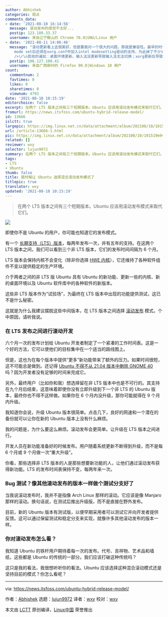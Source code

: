 ```yaml
---
author: Abhishek
categories: 观点
comments_data:
- date: '2021-08-10 16:14:56'
  message: 滚动发布的感觉不太好...
  postip: 123.189.33.37
  username: 来自辽宁鞍山的 Chrome 78.0|GNU/Linux 用户
- date: '2021-08-11 14:06:46'
  message: "滚动更新看上去很美好，但是要面对一个很大的问题，那就是兼容性。最早的时候用nv的闭源驱动下载安装配置好xorg.conf就行；后来有了kernel
    mode set后还得在xorg.conf中加入intel modesetting驱动的支持，为此掉了不少头发；现在又tm改了，内核里面已经没有CONFIG_DRM_I915_KMS了，开启的又是unstable，除了配置问题还得面临其他隐藏bug，我已经不知道怎么配了。<br
    />\r\n其他的诸如：桌面环境更新，输入法没更新导致输入法无法切换；xorg更新后导致唤醒黑屏等等"
  postip: 106.127.100.41
  username: 来自广西柳州的 Firefox 90.0|Windows 10 用户
count:
  commentnum: 2
  favtimes: 0
  likes: 0
  sharetimes: 0
  viewnum: 4793
date: '2021-08-10 10:15:19'
editorchoice: false
excerpt: 在两个 LTS 版本之间有三个短期版本。Ubuntu 应该用滚动发布模式来取代它们。
fromurl: https://news.itsfoss.com/ubuntu-hybrid-release-model/
id: 13666
islctt: true
largepic: https://img.linux.net.cn/data/attachment/album/202108/10/101519m9v6hm5m6op5l4j6.jpg
url: /article-13666-1.html
pic: https://img.linux.net.cn/data/attachment/album/202108/10/101519m9v6hm5m6op5l4j6.jpg.thumb.jpg
related: []
reviewer: wxy
selector: lujun9972
summary: 在两个 LTS 版本之间有三个短期版本。Ubuntu 应该用滚动发布模式来取代它们。
tags:
- LTS
- Ubuntu
thumb: false
title: 是时候让 Ubuntu 选择混合滚动发布模式了
titlepic: true
translator: wxy
updated: '2021-08-10 10:15:19'
---
```



> 
> 在两个 LTS 版本之间有三个短期版本。Ubuntu 应该用滚动发布模式来取代它们。
> 
> 
> 


![](https://img.linux.net.cn/data/attachment/album/202108/10/101519m9v6hm5m6op5l4j6.jpg)


即使你不是 Ubuntu 的用户，你可能也知道它的发布模式。


有一个 [长期支持（LTS）版本](https://itsfoss.com/long-term-support-lts/)，每两年发布一次，并有五年的支持。在这两个 LTS 版本之间，我们可以看到三个非 LTS 版本，它们的发布时间间隔为 6 个月。


LTS 版本会保持内核不会变化（除非你选择 [HWE 内核](https://itsfoss.com/ubuntu-hwe-kernel/)），它还维持了各种软件组件不变以提供稳定的生产环境。


介于两者之间的非 LTS 版 Ubuntu 具有 Ubuntu 的新功能、更新一些的内核、新的桌面环境以及 Ubuntu 软件库中的各种软件的新版本。


这些非 LTS 版本作为“试验场”，为最终在 LTS 版本中出现的功能提供测试，这已不是什么秘密。


这就是为什么我建议摆脱这些中间版本，在 LTS 版本之间选择 [滚动发布](https://itsfoss.com/rolling-release/) 模式。个中原因，请听我说。


### 在 LTS 发布之间进行滚动开发


六个月一次的发布计划给 Ubuntu 开发者制定了一个紧凑的工作时间表。这是一个好的方法，它可以使他们的目标集中在一个适当的路线图上。


但是，这也为在每个版本中提供“更多”新功能带来了额外的压力。如果时间很短，这不可能总是做到。还记得 [Ubuntu 不得不从 21.04 版本中删除 GNOME 40](https://news.itsfoss.com/no-gnome-40-in-ubuntu-21-04/) 吗？因为开发者没有足够的时间来完成它。


另外，最终用户（比如你和我）想选择留在非 LTS 版本中也是不可行的。其支持在九个月后结束，这意味着即使你没有立即升级到下一个非 LTS 的 Ubuntu 版本，最终你也不得不这样做。如果你在 6 个月内没升级，那你可能就得在 9 个月内升级。


我知道你会说，升级 Ubuntu 版本很简单。点击几下，良好的网速和一个潜在的备份就可以让你在新的 Ubuntu 版本上没有什么麻烦。


我的问题是，为什么要这么麻烦。滚动发布会更简单。让升级在 LTS 版本之间进行。


开发人员在新功能准备好的时候发布。用户随着系统更新不断得到升级，而不是每 6 个月或 9 个月做一次“重大升级”。


你看，那些选择非 LTS 版本的人是那些想要新功能的人，让他们通过滚动发布获得新功能。LTS 的发布时间表保持不变，每两年来一次。


### Bug 测试？像其他滚动发布的版本一样做个测试分支好了


当我说滚动发布时，我并不是指像 Arch Linux 那样的滚动。它应该是像 Manjaro 那样的滚动。换句话说，在测试后推出升级版，而不是直接在野外发布。


目前，新的 Ubuntu 版本有测试版，以便早期采用者可以测试它并向开发者提供反馈。这可以通过保留测试和稳定分支来实现，就像许多其他滚动发布的版本一样。


### 你对滚动发布怎么看？


我知道 Ubuntu 的铁杆用户期待着每一次的发布。代号、吉祥物、艺术品和墙纸，这些都是 Ubuntu 的传统的一部分。我们应该打破这种传统吗？


这只是我的看法，我很想听听你的看法。Ubuntu 应该选择这种混合滚动模式还是坚持目前的模式？你怎么看呢？




---


via: <https://news.itsfoss.com/ubuntu-hybrid-release-model/>


作者：[Abhishek](https://news.itsfoss.com/author/root/) 选题：[lujun9972](https://github.com/lujun9972) 译者：[wxy](https://github.com/wxy) 校对：[wxy](https://github.com/wxy)


本文由 [LCTT](https://github.com/LCTT/TranslateProject) 原创编译，[Linux中国](https://linux.cn/) 荣誉推出
